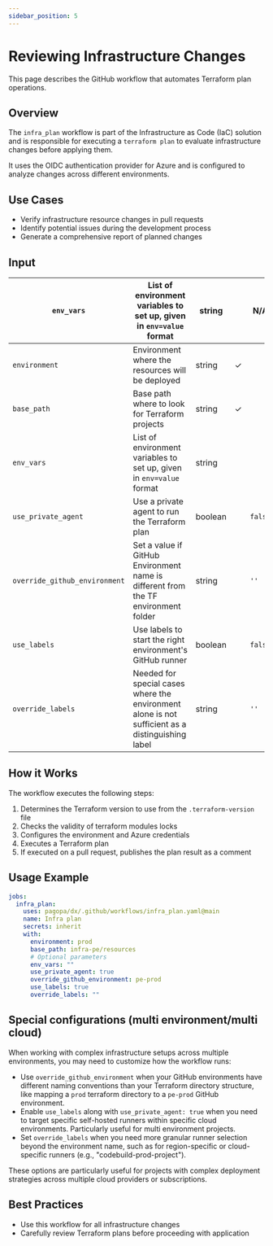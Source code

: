 ```yaml
---
sidebar_position: 5
---
```


# Reviewing Infrastructure Changes

This page describes the GitHub workflow that automates Terraform plan
operations.

## Overview

The `infra_plan` workflow is part of the Infrastructure as Code (IaC) solution
and is responsible for executing a `terraform plan` to evaluate infrastructure
changes before applying them.

It uses the OIDC authentication provider for Azure and is configured to analyze
changes across different environments.

## Use Cases

- Verify infrastructure resource changes in pull requests
- Identify potential issues during the development process
- Generate a comprehensive report of planned changes

## Input

| `env_vars`                    | List of environment variables to set up, given in `env=value` format                             | string  |     | N/A     |
| ----------------------------- | ------------------------------------------------------------------------------------------------ | ------- | --- | ------- |
| `environment`                 | Environment where the resources will be deployed                                                 | string  | ✓   |         |
| `base_path`                   | Base path where to look for Terraform projects                                                   | string  | ✓   |         |
| `env_vars`                    | List of environment variables to set up, given in `env=value` format                             | string  |     |         |
| `use_private_agent`           | Use a private agent to run the Terraform plan                                                    | boolean |     | `false` |
| `override_github_environment` | Set a value if GitHub Environment name is different from the TF environment folder               | string  |     | `''`    |
| `use_labels`                  | Use labels to start the right environment's GitHub runner                                        | boolean |     | `false` |
| `override_labels`             | Needed for special cases where the environment alone is not sufficient as a distinguishing label | string  |     | `''`    |

## How it Works

The workflow executes the following steps:

1. Determines the Terraform version to use from the `.terraform-version` file
2. Checks the validity of terraform modules locks
3. Configures the environment and Azure credentials
4. Executes a Terraform plan
5. If executed on a pull request, publishes the plan result as a comment

## Usage Example

```yaml
jobs:
  infra_plan:
    uses: pagopa/dx/.github/workflows/infra_plan.yaml@main
    name: Infra plan
    secrets: inherit
    with:
      environment: prod
      base_path: infra-pe/resources
      # Optional parameters
      env_vars: ""
      use_private_agent: true
      override_github_environment: pe-prod
      use_labels: true
      override_labels: ""
```

## Special configurations (multi environment/multi cloud)

When working with complex infrastructure setups across multiple environments,
you may need to customize how the workflow runs:

- Use `override_github_environment` when your GitHub environments have different
  naming conventions than your Terraform directory structure, like mapping a
  `prod` terraform directory to a `pe-prod` GitHub environment.
- Enable `use_labels` along with `use_private_agent: true` when you need to
  target specific self-hosted runners within specific cloud environments.
  Particularly useful for multi environment projects.
- Set `override_labels` when you need more granular runner selection beyond the
  environment name, such as for region-specific or cloud-specific runners (e.g.,
  "codebuild-prod-project").

These options are particularly useful for projects with complex deployment
strategies across multiple cloud providers or subscriptions.

## Best Practices

- Use this workflow for all infrastructure changes
- Carefully review Terraform plans before proceeding with application
